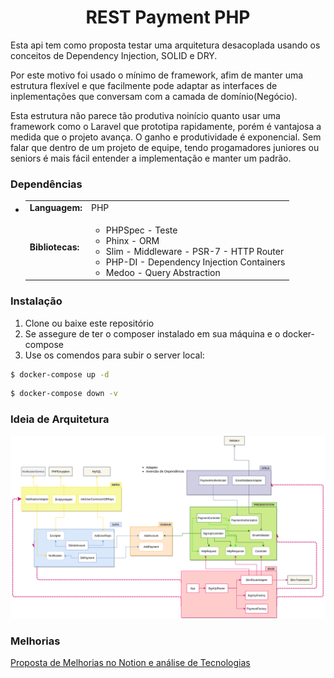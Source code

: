 <div align="center">
	<h1> REST Payment PHP </h1>
</div>

Esta api tem como proposta testar uma arquitetura desacoplada usando os conceitos de Dependency Injection, SOLID e DRY.

Por este motivo foi usado o mínimo de framework, afim de manter uma estrutura flexível e que facilmente pode adaptar as interfaces de inplementações que conversam com  a camada de domínio(Negócio). 

Esta estrutura não parece tão produtiva noinício quanto usar uma framework como o Laravel que prototipa rapidamente, porém é vantajosa a medida que o projeto avança. O ganho e produtividade é exponencial. Sem falar que dentro de um projeto de equipe, tendo progamadores juniores ou seniors é mais fácil entender a implementação e manter um padrão. 



### Dependências
<div>

  * <table border="0" cellpadding="4">
		<tr>
			<td>
				<strong>Languagem:</strong>
			</td>
			<td>
				PHP
			</td>
		</tr>
		<tr>
			<td><strong>
				Bibliotecas:
			</strong></td>
			<td>
				<ul>
					<li>
						PHPSpec - Teste
					</li>
					<li>
						Phinx - ORM 
					</li>
					<li>
						Slim - Middleware - PSR-7 - HTTP Router
					</li>
					<li>
						PHP-DI - Dependency Injection Containers
					</li>
					<li>
						Medoo - Query Abstraction
					</li>
				</ul>
			</td>
		</tr>
		<tr>
	</table>

</div>

### Instalação


  1. Clone ou baixe este repositório
  3. Se assegure de ter o composer instalado em sua máquina e o docker-compose 
  4. Use os comendos para subir o server local: 
  
  ```bash
$ docker-compose up -d 
```
  ```bash
$ docker-compose down -v
```

### Ideia de Arquitetura
![](https://github.com/laisevn/dalek/blob/master/Payment_Diagram.png)


### Melhorias
[Proposta de Melhorias no Notion e análise de Tecnologias](https://www.notion.so/laise/Picpay-Teste-API-Fluxo-Pagamento-85590975cf6f4915b1cd485893445de5)
